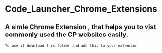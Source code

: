 # Code_Launcher_Chrome_Extensions

## A simle Chrome Extension , that helps you to vist commonly used the CP websites easily.

```
To use it download this folder and add this to your extension
```
